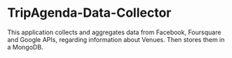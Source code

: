 # TripAgenda-Data-Collector
This application collects and aggregates data from Facebook, Foursquare and Google APIs, regarding information about Venues. Then stores them in a MongoDB.
